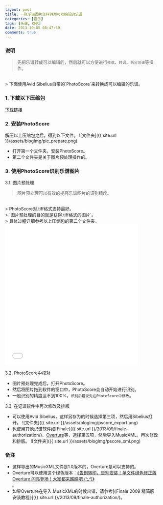 ```yaml
---
layout: post
title: 一张乐谱图片怎样转为可以编辑的乐谱
categories: [音乐]
tags: [乐谱, OMR]
date: 2013-10-05 08:47:30
comments: true
---
```


### 说明
> 先把乐谱转成可以编辑的，然后就可以方便进行`修改`、`转调`、`拆分总谱`等操作。
<br/>
> 下面使用Avid Sibelius自带的`PhotoScore`来转换成可以编辑的乐谱。

### 1. 下载以下压缩包
<div markdown="0"><a href="http://pan.baidu.com/s/1FZA1z" class="btn btn-info">下载链接</a></div>
<!--more-->

### 2. 安装PhotoScore
解压以上压缩包之后，得到以下文件。
![文件夹]({{ site.url }}/assets/blogImg/pic_prepare.png)
* 打开第一个文件夹，安装PhotoScore。
* 第二个文件夹是关于图片预处理操作的。

### 3. 使用PhotoScore识别乐谱图片
3.1. 图片预处理
> 图片预处理可以有效的提高乐谱图片的识别精度。
<br/>
> PhotoScore对.tiff格式支持最好。
<br/>
> `图片预处理的目的就是获得.tiff格式的图片`。
<br/>
> 具体过程详细参考以上压缩包的第二个文件夹。

<iframe width="86%" height="460" scrolling="auto" frameborder="no" border="0" marginwidth="0" marginheight="0" src="{{ site.url }}/assets/html5/pic_prepare/index.html"></iframe>

3.2. PhotoScore中校对
* 图片预处理完成后，打开PhotoScore。
* 然后将图片拖到软件的窗口中，PhotoScore会自动开始进行识别。 
* 一般识别的精度达不到100%，`识别后建议先在PhotoScore中修改`。

3.3. 在记谱软件中再次修改及排版
* 可以使用Avid Sibelius，这样另存为的时候选择第三项，然后用Sibelius打开。
![文件夹]({{ site.url }}/assets/blogImg/pscore_export.png)
* 也使用其他记谱软件如[Finale]({{ site.url }}/2013/09/finale-authorization/)、[Overture](http://yun.baidu.com/s/1eQ9YU4M)等，选择第五项，然后导入MusicXML，再次修改和排版。 
![文件夹]({{ site.url }}/assets/blogImg/pscore_xml.png)

### 备注
* 这样导出的MusicXML文件是1.0版本的，Overture是可以支持的。
* Overture可以使用这个绿色版本：[《告别转印，告别安装！单文件绿色修正版 Overture 闪亮登场！大家都来瞧瞧吧 (*^_^*)》   
                      ](http://bbs.popiano.org/forum.php?mod=viewthread&tid=264769)。
* 如果Overture在导入.MusicXML的时候出错，请参考[《Finale 2009 精简版 安装教程》]({{ site.url }}/2013/09/finale-authorization/)。
